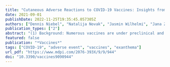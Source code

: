 ```yaml
---
title: "Cutaneous Adverse Reactions to COVID-19 Vaccines: Insights from an Immuno-Dermatological Perspective"
date: 2021-09-01
publishDate: 2022-11-25T19:35:45.057305Z
authors: ["Dennis Niebel", "Natalija Novak", "Jasmin Wilhelmi", "Jana Ziob", "Dagmar Wilsmann-Theis", "Thomas Bieber", "Joerg Wenzel", "Christine Braegelmann"]
publication_types: ["2"]
abstract: "(1) Background: Numerous vaccines are under preclinical and clinical development for prevention of severe course and lethal outcome of coronavirus disease 2019 (COVID-19). In light of high efficacy rates and satisfactory safety profiles, some agents have already reached approval and are now distributed worldwide, with varying availability. Real-world data on cutaneous adverse drug reactions (ADRs) remain limited. (2) Methods: We performed a literature research concerning cutaneous ADRs to different COVID-19 vaccines, and incorporated our own experiences. (3) Results: Injection site reactions are the most frequent side effects arising from all vaccine types. Moreover, delayed cutaneous ADRs may occur after several days, either as a primary manifestation or as a flare of a pre-existing inflammatory dermatosis. Cutaneous ADRs may be divided according to their cytokine profile, based on the preponderance of specific T-cell subsets (i.e., Th1, Th2, Th17/22, Tregs). Specific cutaneous ADRs mimic immunogenic reactions to the natural infection with SARS-CoV-2, which is associated with an abundance of type I interferons. (4) Conclusions: Further studies are required in order to determine the best suitable vaccine type for individual groups of patients, including patients suffering from chronic inflammatory dermatoses."
featured: false
publication: "*Vaccines*"
tags: ["COVID-19", "adverse event", "vaccines", "exanthema"]
url_pdf: "https://www.mdpi.com/2076-393X/9/9/944"
doi: "10.3390/vaccines9090944"
---
```


